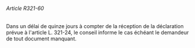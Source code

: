 ###### Article R321-60

Dans un délai de quinze jours à compter de la réception de la déclaration prévue à l'article L. 321-24, le conseil informe le cas échéant le demandeur de tout document manquant.

